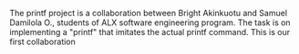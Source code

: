 The printf project is a collaboration between Bright Akinkuotu and Samuel Damilola O., students of ALX software engineering program. The task is on implementing a "printf" that imitates the actual printf command. 
This is our first collaboration
